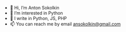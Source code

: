 - 👋 Hi, I’m Anton Sokolkin
- 👀 I’m interested in Python
- 🌱 I write in Python, JS, PHP
- 📫 You can reach me by email ansokolkin@gmail.com

<!---
ASreiros/ASreiros is a ✨ special ✨ repository because its `README.md` (this file) appears on your GitHub profile.
You can click the Preview link to take a look at your changes.
--->
